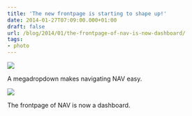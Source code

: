```yaml
---
title: 'The new frontpage is starting to shape up!'
date: 2014-01-27T07:09:00.000+01:00
draft: false
url: /blog/2014/01/the-frontpage-of-nav-is-now-dashboard/
tags: 
- photo
---
```


![](http://56.media.tumblr.com/bc5806599841ba467ad0a411a8320830/tumblr_n02cnu7vVq1tofzlco2_1280.png)

A megadropdown makes navigating NAV easy.

![](http://56.media.tumblr.com/ca868c8d84f13de44be648c3a6f89ece/tumblr_n02cnu7vVq1tofzlco1_1280.png)

The frontpage of NAV is now a dashboard.